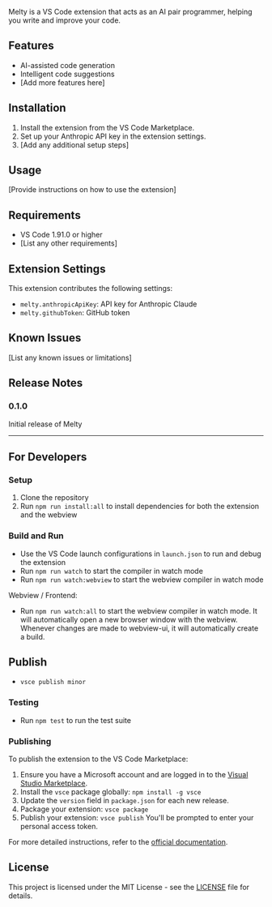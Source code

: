 Melty is a VS Code extension that acts as an AI pair programmer, helping you write and improve your code.

## Features

- AI-assisted code generation
- Intelligent code suggestions
- [Add more features here]

## Installation

1. Install the extension from the VS Code Marketplace.
2. Set up your Anthropic API key in the extension settings.
3. [Add any additional setup steps]

## Usage

[Provide instructions on how to use the extension]

## Requirements

- VS Code 1.91.0 or higher
- [List any other requirements]

## Extension Settings

This extension contributes the following settings:

- `melty.anthropicApiKey`: API key for Anthropic Claude
- `melty.githubToken`: GitHub token

## Known Issues

[List any known issues or limitations]

## Release Notes

### 0.1.0

Initial release of Melty

---

## For Developers

### Setup

1. Clone the repository
2. Run `npm run install:all` to install dependencies for both the extension and the webview

### Build and Run

- Use the VS Code launch configurations in `launch.json` to run and debug the extension
- Run `npm run watch` to start the compiler in watch mode
- Run `npm run watch:webview` to start the webview compiler in watch mode

Webview / Frontend:

- Run `npm run watch:all` to start the webview compiler in watch mode. It will automatically open a new browser window with the webview. Whenever changes are made to webview-ui, it will automatically create a build.

## Publish

- `vsce publish minor`

### Testing

- Run `npm test` to run the test suite

### Publishing

To publish the extension to the VS Code Marketplace:

1. Ensure you have a Microsoft account and are logged in to the [Visual Studio Marketplace](https://marketplace.visualstudio.com/vscode).
2. Install the `vsce` package globally: `npm install -g vsce`
3. Update the `version` field in `package.json` for each new release.
4. Package your extension: `vsce package`
5. Publish your extension: `vsce publish`
   You'll be prompted to enter your personal access token.

For more detailed instructions, refer to the [official documentation](https://code.visualstudio.com/api/working-with-extensions/publishing-extension).

## License

This project is licensed under the MIT License - see the [LICENSE](LICENSE) file for details.
